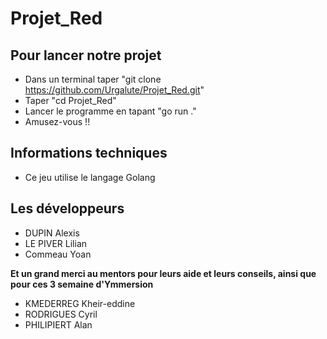 # Projet_Red

## Pour lancer notre projet

- Dans un terminal taper "git clone https://github.com/Urgalute/Projet_Red.git"
- Taper "cd Projet_Red"
- Lancer le programme en tapant "go run ."
- Amusez-vous !!

## Informations techniques

- Ce jeu utilise le langage Golang

## Les développeurs

- DUPIN Alexis
- LE PIVER Lilian
- Commeau Yoan

**Et un grand merci au mentors pour leurs aide et leurs conseils, ainsi que pour ces 3 semaine d'Ymmersion**

- KMEDERREG Kheir-eddine
- RODRIGUES Cyril
- PHILIPIERT Alan